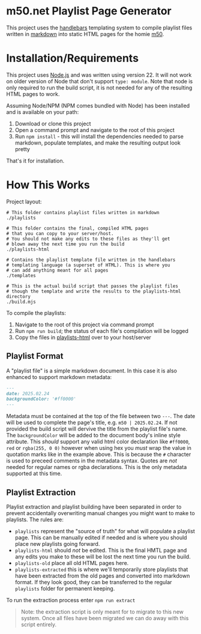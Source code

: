 # m50.net Playlist Page Generator

This project uses the [handlebars](https://handlebarsjs.com/) templating system
to compile playlist files written in [markdown](https://www.markdownguide.org/)
into static HTML pages for the homie [m50](https://m50.net).

# Installation/Requirements

This project uses [Node.js](https://nodejs.org/en) and was written using
version 22. It will not work on older version of Node that don't support
`type: module`. Note that node is only required to run the build script, it is
not needed for any of the resulting HTML pages to work.

Assuming Node/NPM (NPM comes bundled with Node) has been installed and is
available on your path:

1. Download or clone this project
2. Open a command prompt and navigate to the root of this project
3. Run `npm install` - this will install the dependencies needed to parse
   markdown, populate templates, and make the resulting output look pretty

That's it for installation.

# How This Works

Project layout:

```
# This folder contains playlist files written in markdown
./playlists

# This folder contains the final, compiled HTML pages
# that you can copy to your server/host.
# You should not make any edits to these files as they'll get
# blown away the next time you run the build
./playlists-html

# Contains the playlist template file written in the handlebars
# templating language (a superset of HTML). This is where you
# can add anything meant for all pages
./templates

# This is the actual build script that passes the playlist files
# though the template and write the results to the playlists-html directory
./build.mjs
```

To compile the playlists:

1. Navigate to the root of this project via command prompt
2. Run `npm run build`; the status of each file's compilation will be logged
3. Copy the files in [playlists-html](/playlists-html) over to your host/server

## Playlist Format

A "playlist file" is a simple markdown document. In this case it is also
enhanced to support markdown metadata:

```md
---
date: 2025.02.24
backgroundColor: '#ff0000'
---
```

Metadata must be contained at the top of the file between two `---`. The date
will be used to complete the page's title, e.g. `m50 | 2025.02.24`. If not
provided the build script will dervive the title from the playlist file's name.
The `backgroundColor` will be added to the document body's inline style
attribute. This _should_ support any valid html color declaration like
`#ff0000`, `red` or `rgba(255, 0 0)` however when using hex you _must_ wrap the
value in quotation marks like in the example above. This is because the `#`
character is used to preceed comments in the metadata syntax. Quotes are _not_
needed for regular names or rgba declarations. This is the only metadata
supported at this time.

## Playlist Extraction

Playlist extraction and playlist building have been separated in order to
prevent accidentally overwriting manual changes you might want to make to
playlists. The rules are:

- `playlists` represent the "source of truth" for what will populate a playlist
  page. This can be manually edited if needed and is where you should place new
  playlists going forward.
- `playlists-html` should _not_ be edited. This is the final HMTL page and any
  edits you make to these will be lost the next time you run the build.
- `playlists-old` place all old HTML pages here.
- `playlists-extracted` this is where we'll temporarily store playlists that
  have been extracted from the old pages and converted into markdown format. If
  they look good, they can be transferred to the regular `playlists` folder for
  permanent keeping.

To run the extraction process enter `npm run extract`

> Note: the extraction script is only meant for to migrate to this new system.
> Once all files have been migrated we can do away with this script entirely.

